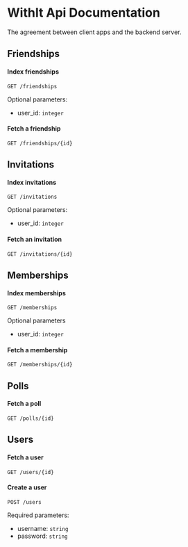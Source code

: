 # WithIt Api Documentation

The agreement between client apps and the backend server.

## Friendships

#### Index friendships

    GET /friendships
    
Optional parameters:

* user_id: `integer`

#### Fetch a friendship

    GET /friendships/{id}
    
## Invitations

#### Index invitations

    GET /invitations

Optional parameters:

* user_id: `integer`

#### Fetch an invitation

    GET /invitations/{id}
    
## Memberships

#### Index memberships

    GET /memberships

Optional parameters

* user_id: `integer`

#### Fetch a membership

    GET /memberships/{id}
    
## Polls

#### Fetch a poll

    GET /polls/{id}

## Users

#### Fetch a user

    GET /users/{id}

#### Create a user

    POST /users
  
Required parameters:

* username: `string`
* password: `string`

